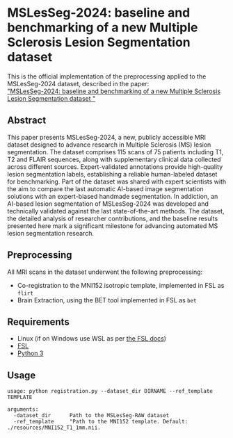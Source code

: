 # MSLesSeg-2024: baseline and benchmarking of a new Multiple Sclerosis Lesion Segmentation dataset 

This is the official implementation of the preprocessing applied to the MSLesSeg-2024 dataset, described in the paper:  
["MSLesSeg-2024: baseline and benchmarking of a new Multiple Sclerosis Lesion Segmentation dataset "]()

## Abstract
This paper presents MSLesSeg-2024, a new, publicly accessible MRI dataset designed to advance research in Multiple Sclerosis (MS) lesion segmentation. The dataset comprises 115 scans of 75 patients including T1, T2 and FLAIR sequences, along with supplementary clinical data collected across different sources. Expert-validated annotations provide high-quality lesion segmentation labels, establishing a reliable human-labeled dataset for benchmarking. Part of the dataset was shared with expert scientists with the aim to compare the last automatic AI-based image segmentation solutions with an expert-biased handmade segmentation. In addiction, an AI-based lesion segmentation of MSLesSeg-2024 was developed and technically validated against the last state-of-the-art methods. The dataset, the detailed analysis of researcher contributions, and the baseline results presented here mark a significant milestone for advancing automated MS lesion segmentation research.

## Preprocessing
All MRI scans in the dataset underwent the following preprocessing:


* Co-registration to the MNI152 isotropic template, implemented in FSL as `flirt`
* Brain Extraction, using the BET tool implemented in FSL as `bet`

## Requirements
* Linux (if on Windows use WSL as per [the FSL docs](https://fsl.fmrib.ox.ac.uk/fsl/fslwiki/FslInstallation/Windows))
* [FSL](https://fsl.fmrib.ox.ac.uk)
* [Python 3](https://www.python.org/downloads/)


## Usage
```
usage: python registration.py --dataset_dir DIRNAME --ref_template TEMPLATE

arguments:
  -dataset_dir      Path to the MSLesSeg-RAW dataset
  -ref_template     "Path to the MNI152 template. Default: ./resources/MNI152_T1_1mm.nii.
```
